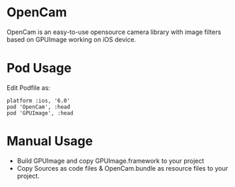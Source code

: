 # OpenCam

OpenCam is an easy-to-use opensource camera library with image filters based on GPUImage working on iOS device.


# Pod Usage

Edit Podfile as:

	platform :ios, '6.0'
	pod 'OpenCam', :head
	pod 'GPUImage', :head

# Manual Usage

* Build GPUImage and copy GPUImage.framework to your project
* Copy Sources as code files & OpenCam.bundle as resource files to your project.
